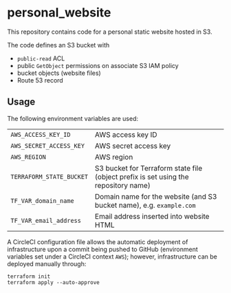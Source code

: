 # personal_website

This repository contains code for a personal static website hosted in S3.

The code defines an S3 bucket with

* `public-read` ACL
* public `GetObject` permissions on associate S3 IAM policy
* bucket objects (website files)
* Route 53 record

## Usage

The following environment variables are used:

|||
|--|--|
| `AWS_ACCESS_KEY_ID` | AWS access key ID |
| `AWS_SECRET_ACCESS_KEY` | AWS secret access key |
| `AWS_REGION` | AWS region |
| `TERRAFORM_STATE_BUCKET` | S3 bucket for Terraform state file (object prefix is set using the repository name) |
| `TF_VAR_domain_name` | Domain name for the website (and S3 bucket name), e.g. `example.com` |
| `TF_VAR_email_address` | Email address inserted into website HTML |

A CircleCI configuration file allows the automatic deployment of infrastructure upon a commit being pushed to GitHub
(environment variables set under a CircleCI context `AWS`); however, infrastructure can be deployed manually through:

```
terraform init
terraform apply --auto-approve
```

